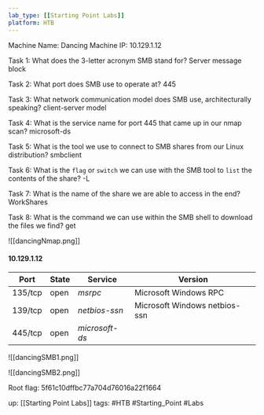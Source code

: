 ```yaml
---
lab_type: [[Starting Point Labs]]
platform: HTB
---
```

Machine Name: Dancing
Machine IP: 10.129.1.12

Task 1: What does the 3-letter acronym SMB stand for? Server message block

Task 2: What port does SMB use to operate at? 445

Task 3: What network communication model does SMB use, architecturally speaking? client-server model

Task 4: What is the service name for port 445 that came up in our nmap scan? microsoft-ds

Task 5: What is the tool we use to connect to SMB shares from our Linux distribution? smbclient

Task 6: What is the `flag` or `switch` we can use with the SMB tool to `list` the contents of the share? -L

Task 7: What is the name of the share we are able to access in the end? WorkShares

Task 8: What is the command we can use within the SMB shell to download the files we find? get

![[dancingNmap.png]]

#### 10.129.1.12

| Port | State | Service | Version |
|------|-------|---------|---------|
| 135/tcp | open | *msrpc* | Microsoft Windows RPC  |
| 139/tcp | open | *netbios-ssn* | Microsoft Windows netbios-ssn  |
| 445/tcp | open | *microsoft-ds* |   |

![[dancingSMB1.png]]

![[dancingSMB2.png]]

Root flag: 5f61c10dffbc77a704d76016a22f1664

up: [[Starting Point Labs]]
tags: #HTB #Starting_Point #Labs 